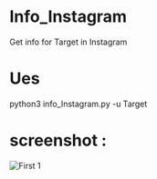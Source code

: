 # Info_Instagram
Get info for Target in Instagram
# Ues
python3 info_Instagram.py -u Target 
# screenshot :
![First 1](https://i.ibb.co/X7YpnbK/instagram.png)
